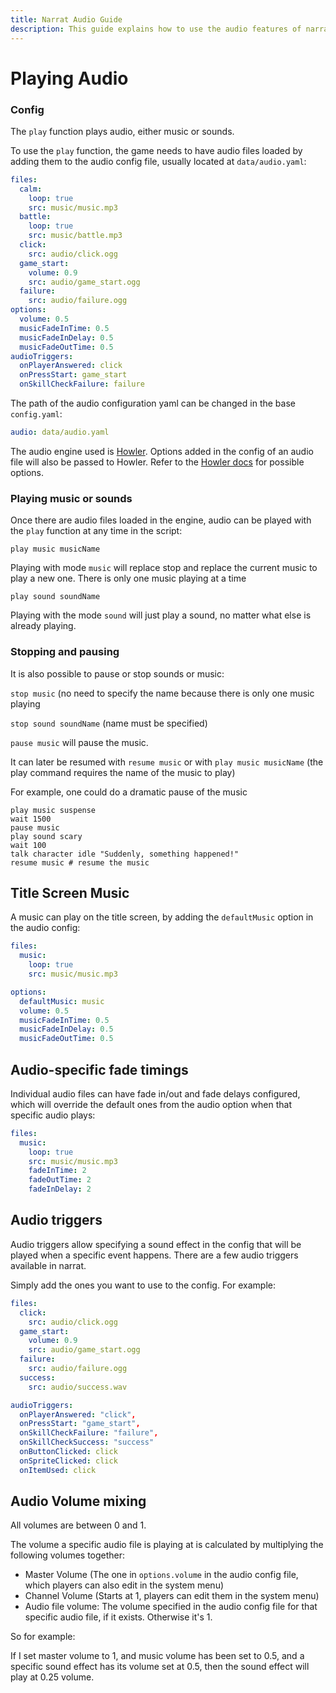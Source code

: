 ```yaml
---
title: Narrat Audio Guide
description: This guide explains how to use the audio features of narrat to play sounds and musics
---
```


# Playing Audio

### Config

The `play` function plays audio, either music or sounds.

To use the `play` function, the game needs to have audio files loaded by adding them to the audio config file, usually located at `data/audio.yaml`:

```yaml
files:
  calm:
    loop: true
    src: music/music.mp3
  battle:
    loop: true
    src: music/battle.mp3
  click:
    src: audio/click.ogg
  game_start:
    volume: 0.9
    src: audio/game_start.ogg
  failure:
    src: audio/failure.ogg
options:
  volume: 0.5
  musicFadeInTime: 0.5
  musicFadeInDelay: 0.5
  musicFadeOutTime: 0.5
audioTriggers:
  onPlayerAnswered: click
  onPressStart: game_start
  onSkillCheckFailure: failure
```

The path of the audio configuration yaml can be changed in the base `config.yaml`:

```yaml
audio: data/audio.yaml
```

The audio engine used is [Howler](https://howlerjs.com). Options added in the config of an audio file will also be passed to Howler. Refer to the [Howler docs](https://github.com/goldfire/howler.js#global-options) for possible options.

### Playing music or sounds

Once there are audio files loaded in the engine, audio can be played with the `play` function at any time in the script:

`play music musicName`

Playing with mode `music` will replace stop and replace the current music to play a new one. There is only one music playing at a time

`play sound soundName`

Playing with the mode `sound` will just play a sound, no matter what else is already playing.

### Stopping and pausing

It is also possible to pause or stop sounds or music:

`stop music` (no need to specify the name because there is only one music playing

`stop sound soundName` (name must be specified)

`pause music` will pause the music.

It can later be resumed with `resume music` or with `play music musicName` (the play command requires the name of the music to play)

For example, one could do a dramatic pause of the music

```narrat
play music suspense
wait 1500
pause music
play sound scary
wait 100
talk character idle "Suddenly, something happened!"
resume music # resume the music
```

## Title Screen Music

A music can play on the title screen, by adding the `defaultMusic` option in the audio config:

```yaml
files:
  music:
    loop: true
    src: music/music.mp3

options:
  defaultMusic: music
  volume: 0.5
  musicFadeInTime: 0.5
  musicFadeInDelay: 0.5
  musicFadeOutTime: 0.5
```

## Audio-specific fade timings

Individual audio files can have fade in/out and fade delays configured, which will override the default ones from the audio option when that specific audio plays:

```yaml
files:
  music:
    loop: true
    src: music/music.mp3
    fadeInTime: 2
    fadeOutTime: 2
    fadeInDelay: 2
```

## Audio triggers

Audio triggers allow specifying a sound effect in the config that will be played when a specific event happens. There are a few audio triggers available in narrat.

Simply add the ones you want to use to the config. For example:

```yaml
files:
  click:
    src: audio/click.ogg
  game_start:
    volume: 0.9
    src: audio/game_start.ogg
  failure:
    src: audio/failure.ogg
  success:
    src: audio/success.wav

audioTriggers:
  onPlayerAnswered: "click",
  onPressStart: "game_start",
  onSkillCheckFailure: "failure",
  onSkillCheckSuccess: "success"
  onButtonClicked: click
  onSpriteClicked: click
  onItemUsed: click
```

## Audio Volume mixing

All volumes are between 0 and 1.

The volume a specific audio file is playing at is calculated by multiplying the following volumes together:

- Master Volume (The one in `options.volume` in the audio config file, which players can also edit in the system menu)
- Channel Volume (Starts at 1, players can edit them in the system menu)
- Audio file volume: The volume specified in the audio config file for that specific audio file, if it exists. Otherwise it's 1.

So for example:

If I set master volume to 1, and music volume has been set to 0.5, and a specific sound effect has its volume set at 0.5, then the sound effect will play at 0.25 volume.
